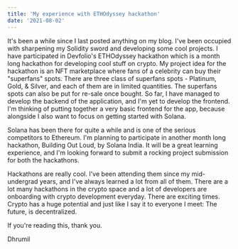```yaml
---
title: 'My experience with ETHOdyssey hackathon'
date: '2021-08-02'
---
```


It's been a while since I last posted anything on my blog. I've been occupied with sharpening my Solidity sword and developing some cool projects. I have participated in Devfolio's ETHOdyssey hackathon which is a month long hackathon for developing cool stuff on crypto. My project idea for the hackathon is an NFT marketplace where fans of a celebrity can buy their "superfans" spots. There are three class of superfans spots - Platinum, Gold, & Silver, and each of them are in limited quantities. The superfans spots can also be put for re-sale once bought. So far, I have managed to develop the backend of the application, and I'm yet to develop the frontend. I'm thinking of putting together a very basic frontend for the app, because alongside I also want to focus on getting started with Solana.


Solana has been there for quite a while and is one of the serious competitors to Ethereum. I'm planning to participate in another month long hackathon, Building Out Loud, by Solana India. It will be a great learning experience, and I'm looking forward to submit a rocking project submission for both the hackathons.

Hackathons are really cool. I've been attending them since my mid-undergrad years, and I've always learned a lot from all of them. There are a lot many hackathons in the crypto space and a lot of developers are onboarding with crypto development everyday. There are exciting times. Crypto has a huge potential and just like I say it to everyone I meet: The future, is decentralized.


If you're reading this, thank you. 

Dhrumil